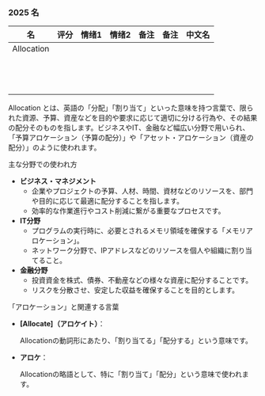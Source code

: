 ### 2025 名

| 名         | 评分 | 情绪1 | 情绪2 | 备注 | 备注 | 中文名 |
| ---------- | ---- | ----- | ----- | ---- | ---- | ------ |
| Allocation |      |       |       |      |      |        |
|            |      |       |       |      |      |        |
|            |      |       |       |      |      |        |
|            |      |       |       |      |      |        |
|            |      |       |       |      |      |        |
|            |      |       |       |      |      |        |
|            |      |       |       |      |      |        |
|            |      |       |       |      |      |        |
|            |      |       |       |      |      |        |
|            |      |       |       |      |      |        |
|            |      |       |       |      |      |        |
|            |      |       |       |      |      |        |
|            |      |       |       |      |      |        |
|            |      |       |       |      |      |        |



Allocation とは、英語の「分配」「割り当て」といった意味を持つ言葉で、限られた資源、予算、資産などを目的や要求に応じて適切に分ける行為や、その結果の配分そのものを指します。ビジネスやIT、金融など幅広い分野で用いられ、「予算アロケーション（予算の配分）」や「アセット・アロケーション（資産の配分）」のように使われます。﻿

主な分野での使われ方

- **ビジネス・マネジメント**
  - 企業やプロジェクトの予算、人材、時間、資材などのリソースを、部門や目的に応じて最適に配分することを指します。﻿
  - 効率的な作業進行やコスト削減に繋がる重要なプロセスです。﻿
- **IT分野**
  - プログラムの実行時に、必要とされるメモリ領域を確保する「メモリアロケーション」。﻿
  - ネットワーク分野で、IPアドレスなどのリソースを個人や組織に割り当てること。﻿
- **金融分野**
  - 投資資金を株式、債券、不動産などの様々な資産に配分することです。﻿
  - リスクを分散させ、安定した収益を確保することを目的とします。﻿

「アロケーション」と関連する言葉

- **[Allocate]（アロケイト）**：

  Allocationの動詞形にあたり、「割り当てる」「配分する」という意味です。﻿

- **アロケ**：

  Allocationの略語として、特に「割り当て」「配分」という意味で使われます。
